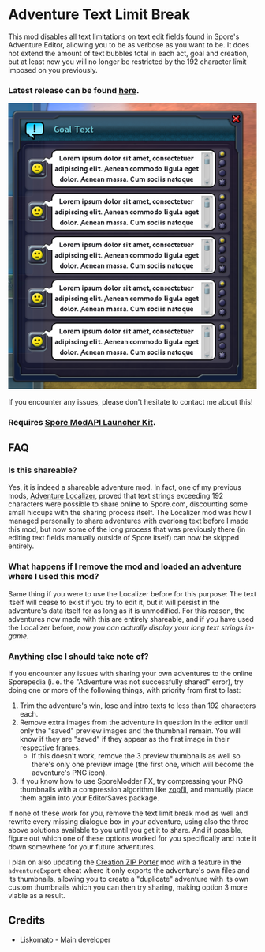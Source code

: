 # Adventure Text Limit Break
 This mod disables all text limitations on text edit fields found in Spore's Adventure Editor, allowing you to be as verbose as you want to be. It does not extend the amount of text bubbles total in each act, goal and creation, but at least now you will no longer be restricted by the 192 character limit imposed on you previously.

### Latest release can be found [here](https://github.com/Liskomato/Spore-AdventureTextLimitBreak/releases/latest).

![](TextLimitsBroken.png) 

 If you encounter any issues, please don't hesitate to contact me about this! 

 ### **Requires [Spore ModAPI Launcher Kit](http://davoonline.com/sporemodder/rob55rod/ModAPI/Public/).**

## FAQ
### Is this shareable?
Yes, it is indeed a shareable adventure mod. In fact, one of my previous mods, [Adventure Localizer](https://github.com/Liskomato/Spore-AdventureLocalizer), proved that text strings exceeding 192 characters were possible to share online to Spore.com, discounting some small hiccups with the sharing process itself. The Localizer mod was how I managed personally to share adventures with overlong text before I made this mod, but now some of the long process that was previously there (in editing text fields manually outside of Spore itself) can now be skipped entirely.

### What happens if I remove the mod and loaded an adventure where I used this mod?
Same thing if you were to use the Localizer before for this purpose: The text itself will cease to exist if you try to edit it, but it will persist in the adventure's data itself for as long as it is unmodified. For this reason, the adventures now made with this are entirely shareable, and if you have used the Localizer before, *now you can actually display your long text strings in-game.*

### Anything else I should take note of?
If you encounter any issues with sharing your own adventures to the online Sporepedia (i. e. the "Adventure was not successfully shared" error), try doing one or more of the following things, with priority from first to last:
1. Trim the adventure's win, lose and intro texts to less than 192 characters each.
2. Remove extra images from the adventure in question in the editor until only the "saved" preview images and the thumbnail remain. You will know if they are "saved" if they appear as the first image in their respective frames. 
    * If this doesn't work, remove the 3 preview thumbnails as well so there's only one preview image (the first one, which will become the adventure's PNG icon).
3. If you know how to use SporeModder FX, try compressing your PNG thumbnails with a compression algorithm like [zopfli](https://github.com/google/zopfli), and manually place them again into your EditorSaves package.

If none of these work for you, remove the text limit break mod as well and rewrite every missing dialogue box in your adventure, using also the three above solutions available to you until you get it to share. And if possible, figure out which one of these options worked for you specifically and note it down somewhere for your future adventures.

I plan on also updating the [Creation ZIP Porter](https://github.com/Liskomato/Spore-CreationZIP-Porter) mod with a feature in the ``adventureExport`` cheat where it only exports the adventure's own files and its thumbnails, allowing you to create a "duplicate" adventure with its own custom thumbnails which you can then try sharing, making option 3 more viable as a result.

 ## Credits
 - Liskomato - Main developer 
